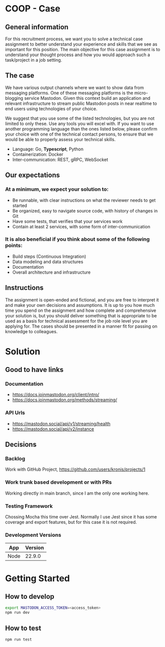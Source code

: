 # COOP - Case

## General information

For this recruitment process, we want you to solve a technical case assignment to better understand your
experience and skills that we see as important for this position. The main objective for this case assignment is to
understand your thought process and how you would approach such a task/project in a job setting.

## The case

We have various output channels where we want to show data from messaging platforms. One of these
messaging platforms is the micro-blogging service Mastodon.
Given this context build an application and relevant infrastructure to stream public Mastodon posts in near realtime to end users using technologies of your choice.

We suggest that you use some of the listed technologies, but you are not limited to only these. Use any tools you
will excel with. If you want to use another programming language than the ones listed below, please confirm
your choice with one of the technical contact persons, to ensure that we would be able to properly assess your
technical skills.

- Language: Go, **Typescript**, Python
- Containerization: Docker
- Inter-communication: REST, gRPC, WebSocket

## Our expectations

### At a minimum, we expect your solution to:

- Be runnable, with clear instructions on what the reviewer needs to get started
- Be organized, easy to navigate source code, with history of changes in Git
- Have some tests, that verifies that your services work
- Contain at least 2 services, with some form of inter-communication

### It is also beneficial if you think about some of the following points:

- Build steps (Continuous Integration)
- Data modeling and data structures
- Documentation
- Overall architecture and infrastructure

## Instructions

The assignment is open-ended and fictional, and you are free to interpret it and make your own decisions and
assumptions. It is up to you how much time you spend on the assignment and how complete and comprehensive
your solution is, but you should deliver something that is appropriate to be used as a basis for technical
assessment for the job role level you are applying for. The cases should be presented in a manner fit for passing
on knowledge to colleagues.

# Solution

## Good to have links

### Documentation

- https://docs.joinmastodon.org/client/intro/
- https://docs.joinmastodon.org/methods/streaming/

### API Urls

- https://mastodon.social/api/v1/streaming/health
- https://mastodon.social/api/v2/instance

## Decisions

### Backlog

Work with GitHub Project, https://github.com/users/kronis/projects/1

### Work trunk based development or with PRs

Working directly in main branch, since I am the only one working here.

### Testing Framework

Chossing Mocha this time over Jest. Normally I use Jest since it has some coverage and export features, but for this case it is not required.

### Development Versions

| App  | Version |
| ---- | ------- |
| Node | 22.9.0  |

# Getting Started

## How to develop

```bash
export MASTODON_ACCESS_TOKEN=<access_token>
npm run dev
```

## How to test

```bash
npm run test
```
